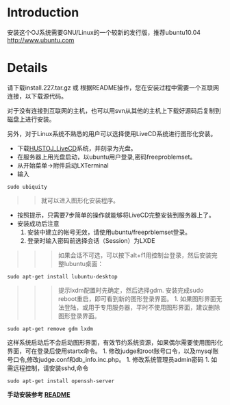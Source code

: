 # Introduction #

安装这个OJ系统需要GNU/Linux的一个较新的发行版，推荐ubuntu10.04 http://www.ubuntu.com


# Details #
请下载install.227.tar.gz 或 根据README操作，您在安装过程中需要一个互联网连接，以下载源代码。

对于没有连接到互联网的主机，也可以用svn从其他的主机上下载好源码后复制到磁盘上进行安装。

另外，对于Linux系统不熟悉的用户可以选择使用LiveCD系统进行图形化安装。

  * 下载[HUSTOJ\_LiveCD](HUSTOJ_LiveCD.md)系统，并刻录为光盘。
  * 在服务器上用光盘启动，以ubuntu用户登录,密码freeproblemset。
  * 从开始菜单->附件启动LXTerminal
  * 输入
```
sudo ubiquity
```
> > 就可以进入图形化安装程序。
  * 按照提示，只需要7步简单的操作就能够将LiveCD完整安装到服务器上了。
  * 安装成功后注意
    1. 安装中建立的帐号无效，请使用ubuntu/freeprblemset登录。
    1. 登录时输入密码前选择会话（Session）为LXDE
> > > 如果会话不可选，可以按下alt+f1用控制台登录，然后安装完整lubuntu桌面：
```
sudo apt-get install lubuntu-desktop
```
> > > 提示lxdm配置时先确定，然后选择gdm.
> > > 安装完成sudo reboot重启，即可看到新的图形登录界面。
    1. 如果图形界面无法登陆，或用于专用服务器，平时不使用图形界面，建议删除图形登录界面。
```
sudo apt-get remove gdm lxdm
```
这样系统启动后不会启动图形界面，有效节约系统资源，如果偶尔需要使用图形化界面，可在登录后使用startx命令。
    1. 修改judge和root账号口令，以及mysql账号口令,修改judge.conf和db\_info.inc.php。
    1. 修改系统管理员admin密码
    1. 如需远程控制，请安装sshd,命令
```
sudo apt-get install openssh-server
```


**手动安装参考 [README](README.md)**